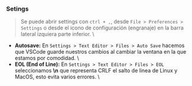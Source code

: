 ### Setings
> Se puede abrir settings con `ctrl + ,`, desde `File > Preferences > Settings` o desde el icono de configuración (engranaje) en la barra lateral izquiera parte inferior. \
- **Autosave:** En `Settings > Text Editor > Files > Auto Save` hacemos que VSCode guarde nuestros cambios al cambiar la ventana en la que estamos por comodidad. \
- **EOL (End of Line):** En `Settings > Text Editor > Files > EOL` seleccionamos **\n** que representa CRLF el salto de linea de Linux y MacOS, esto evita varios errores. \